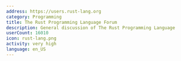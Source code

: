 ```yaml
---
address: https://users.rust-lang.org
category: Programming
title: The Rust Programming Language Forum
description: General discussion of The Rust Programming Language
userCount: 16010
icon: rust-lang.png
activity: very high
language: en_US
---
```


